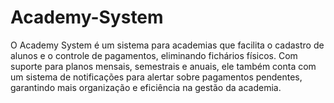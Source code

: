 # Academy-System
O Academy System é um sistema para academias que facilita o cadastro de alunos e o controle de pagamentos, eliminando fichários físicos. Com suporte para planos mensais, semestrais e anuais, ele também conta com um sistema de notificações para alertar sobre pagamentos pendentes, garantindo mais organização e eficiência na gestão da academia.
